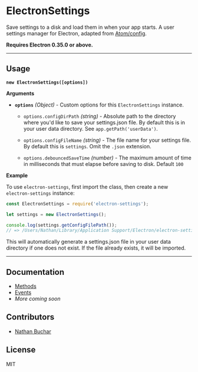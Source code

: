 ElectronSettings
================

Save settings to a disk and load them in when your app starts. A user settings manager for Electron, adapted from [Atom/config](https://github.com/atom/atom/blob/master/src/config.coffee).

**Requires Electron 0.35.0 or above.**



***



Usage
-----

**`new ElectronSettings([options])`**

**Arguments**

* **`options`** *(Object)* - Custom options for this `ElectronSettings` instance.

  * `options.configDirPath` *(string)* - Absolute path to the directory where you'd like to save your settings.json file. By default this is in your user data directory. See `app.getPath('userData')`.

  * `options.configFileName` *(string)* - The file name for your settings file. By default this is `settings`. Omit the `.json` extension.

  * `options.debouncedSaveTime` *(number)* - The maximum amount of time in milliseconds that must elapse before saving to disk. Default `100`


**Example**

To use `electron-settings`, first import the class, then create a new `electron-settings` instance:

```js
const ElectronSettings = require('electron-settings');

let settings = new ElectronSettings();

console.log(settings.getConfigFilePath());
// => /Users/Nathan/Library/Application Support/Electron/electron-settings/settings.json
```

This will automatically generate a settings.json file in your user data directory if one does not exist. If the file already exists, it will be imported.


***


Documentation
-------------

* [Methods][docs_methods]
* [Events][docs_events]
* *More coming soon*


Contributors
-------
* [Nathan Buchar](mailto:hello@nathanbuchar.com)


License
-------
MIT




[docs_methods]: ./docs/api/methods.md
[docs_events]: ./docs/api/events.md
